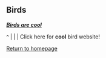 ## Birds

***[Birds are cool](https://en.wikipedia.org/wiki/Bird)***

^
|
|
|
Click here for **cool** bird website!

[Return to homepage](README.md)
